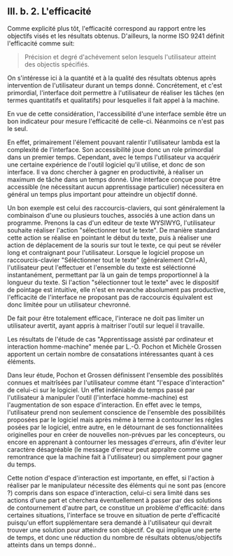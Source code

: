 ## III. b. 2. L'efficacité

Comme explicité plus tôt, l'efficacité correspond au rapport entre les objectifs visés et les résultats obtenus. D'ailleurs, la norme ISO 9241 définit l'efficacité comme suit:

> Précision et degré d'achévement selon lesquels l'utilisateur atteint des objectis spécifiés. 

On s'intéresse ici à la quantité et à la qualité des résultats obtenus après intervention de l'utilisateur durant un temps donné. Concrétement, et c'est primordial, l'interface doit permettre à l'utilisateur de réaliser les tâches (en termes quantitatifs et qualitatifs) pour lesquelles il fait appel à la machine.

En vue de cette considération, l'accessibilité d'une interface semble être un bon indicateur pour mesure l'efficacité de celle-ci. Néanmoins ce n'est pas le seul.

En effet, primairement l'élement pouvant ralentir l'utilisateur lambda est la complexité de l'interface. Son accessibilité joue donc un role primordial dans un premier temps. Cependant, avec le temps l'utilisateur va acquérir une certaine expérience de l'outil logiciel qu'il utilise, et donc de son interface. Il va donc chercher à gagner en productivité, à réaliser un maximum de tâche dans un temps donné. Une interface conçue pour être accessible (ne nécessitant aucun apprentissage particulier) nécessitera en général un temps plus important pour atteindre un objectif donné.

Un bon exemple est celui des raccourcis-claviers, qui sont généralement la combinaison d'une ou plusieurs touches, associés à une action dans un programme. 
Prenons la cas d'un editeur de texte WYSIWYG, l'utilisateur souhaite réaliser l'action "sélectionner tout le texte". De manière standard cette action se réalise en pointant le début du texte, puis à réaliser une action de déplacement de la souris sur tout le texte, ce qui peut se révéler long et contraignant pour l'utilisateur. Lorsque le logiciel propose un raccourcis-clavier "Séléctionner tout le texte" (généralement Ctrl+A), l'utilisateur peut l'effectuer et l'ensemble du texte est séléctionné instantanément, permettant par là un gain de temps proportionnel à la longueur du texte. Si l'action "sélectionner tout le texte" avec le dispositif de pointage est intuitive, elle n'est en revanche absolument pas productive, l'efficacité de l'interface ne proposant pas de raccourcis équivalent est donc limitée pour un utilisateur chevronné.

De fait pour être totalement efficace, l'interace ne doit pas limiter un utilisateur avertit, ayant appris à maitriser l'outil sur lequel il travaille. 

Les résultats de l'étude de cas "Apprentissage assisté par ordinateur et interaction homme-machine" menée par L.-O. Pochon et Michèle Grossen apportent un certain nombre de consatations intéressantes quant à ces éléments. 

Dans leur étude, Pochon et Grossen définissent l'ensemble des possiblités connues et maitrîsées par l'utilisateur comme étant "l'espace d'interaction" de celui-ci sur le logiciel. Un effet indéniable du temps passé par l'utilisateur à manipuler l'outil (l'interface homme-machine) est l'augmentation de son espace d'interaction. En effet avec le temps, l'utilisateur prend non seulement conscience de l'ensemble des possibilités proposées par le logiciel mais après même à terme à contourner les régles posées par le logiciel, entre autre, en le détournant de ses fonctionnalitées originelles pour en créer de nouvelles non-prévues par les concepteurs, ou encore en apprenant à contourner les messages d'erreurs, afin d'éviter leur caractère désagréable (le message d'erreur peut appraître comme une remontrance que la machine fait à l'utilisateur) ou simplement pour gagner du temps. 

Cette notion d'espace d'interaction est importante, en effet, si l'action à réaliser par le manipulateur nécessite des éléments qui ne sont pas (encore ?) compris dans son espace d'interaction, celui-ci sera limité dans ses actions d'une part et cherchera éventuellement à passer par des solutions de contournement d'autre part, ce constitue un problème d'efficacité: dans certaines situations, l'interface se trouve en situation de perte d'efficacité puisqu'un effort supplémentare sera demandé à l'utilisateur qui devrait trouver une solution pour atteindre son objectif. Ce qui implique une perte de temps, et donc une réduction du nombre de résultats obtenus/objectifs atteints dans un temps donné.. 
